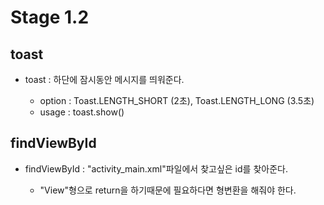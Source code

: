 Stage 1.2
=========

toast
------
* toast : 하단에 잠시동안 메시지를 띄워준다.

  * option : Toast.LENGTH_SHORT (2초), Toast.LENGTH_LONG (3.5초)
  * usage : toast.show()

findViewById
-------------
* findViewById : "activity_main.xml"파일에서 찾고싶은 id를 찾아준다.

  * "View"형으로 return을 하기때문에 필요하다면 형변환을 해줘야 한다.
